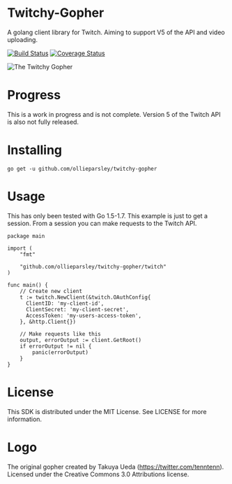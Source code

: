 # Twitchy-Gopher
A golang client library for Twitch. Aiming to support V5 of the API and video uploading.

[![Build Status](https://travis-ci.org/ollieparsley/twitchy-gopher.svg?branch=master)](https://travis-ci.org/ollieparsley/twitchy-gopher) [![Coverage Status](https://coveralls.io/repos/github/ollieparsley/twitchy-gopher/badge.svg)](https://coveralls.io/github/ollieparsley/twitchy-gopher)

![The Twitchy Gopher](https://raw.githubusercontent.com/ollieparsley/twitchy-gopher/master/twitchy-gopher.png)

# Progress

This is a work in progress and is not complete. Version 5 of the Twitch API is also not fully released.

# Installing

```
go get -u github.com/ollieparsley/twitchy-gopher
```

# Usage
This has only been tested with Go 1.5-1.7. This example is just to get a session. From a session you can make requests to the Twitch API.

```
package main

import (
    "fmt"

    "github.com/ollieparsley/twitchy-gopher/twitch"
)

func main() {
	// Create new client
    t := twitch.NewClient(&twitch.OAuthConfig{
      ClientID: 'my-client-id',
      ClientSecret: 'my-client-secret',
      AccessToken: 'my-users-access-token',
    }, &http.Client{})

    // Make requests like this
    output, errorOutput := client.GetRoot()
    if errorOutput != nil {
        panic(errorOutput)
    }
}
```

# License
This SDK is distributed under the MIT License. See LICENSE for more information.

# Logo
The original gopher created by Takuya Ueda (https://twitter.com/tenntenn). Licensed under the Creative Commons 3.0 Attributions license.
